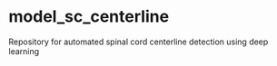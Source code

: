 # model_sc_centerline
Repository for automated spinal cord centerline detection using deep learning
